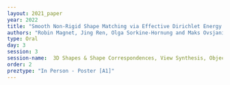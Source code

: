 ```yaml
---
layout: 2021_paper
year: 2022
title: "Smooth Non-Rigid Shape Matching via Effective Dirichlet Energy Optimization"
authors: "Robin Magnet, Jing Ren, Olga Sorkine-Hornung and Maks Ovsjanikov"
type: Oral
day: 3
session: 3
session-name:  3D Shapes & Shape Correspondences, View Synthesis, Object Pose Estimation
order: 2
preztype: "In Person - Poster [A1]"
---
```

